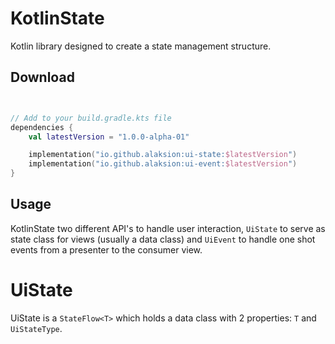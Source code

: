# KotlinState
Kotlin library designed to create a state management structure.


## Download

```kotlin


// Add to your build.gradle.kts file
dependencies {
    val latestVersion = "1.0.0-alpha-01"

    implementation("io.github.alaksion:ui-state:$latestVersion")
    implementation("io.github.alaksion:ui-event:$latestVersion")
}

```

## Usage
KotlinState two different API's to handle user interaction, `UiState` to serve as state class for views (usually a data class) and `UiEvent` to handle one shot events from a presenter to the consumer view.

# UiState
UiState is a `StateFlow<T>` which holds a data class with 2 properties: `T` and `UiStateType`.
